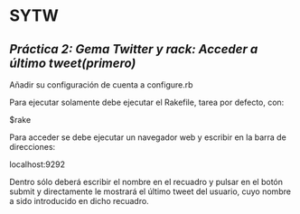 **SYTW**
=========
*Práctica 2: Gema Twitter y rack: Acceder a último tweet(primero)*
------------------------------------------------------------------

Añadir su configuración de cuenta a configure.rb

Para ejecutar solamente debe ejecutar el Rakefile, tarea por defecto, con:

$rake

Para acceder se debe ejecutar un navegador web y escribir en la barra de direcciones:

localhost:9292

Dentro sólo deberá escribir el nombre en el recuadro y pulsar en el botón submit y directamente le mostrará el último tweet del usuario, cuyo nombre a sido introducido en dicho recuadro.
